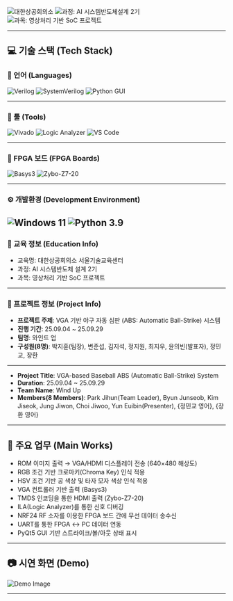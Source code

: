 ![대한상공회의소](https://img.shields.io/badge/대한상공회의소_서울기술교육센터-003366?style=flat&logo=git&logoColor=1E90FF)
![과정: AI 시스템반도체설계 2기](https://img.shields.io/badge/과정-AI%20시스템반도체설계%202기-FFD700?style=flat&logo=github&logoColor=FFD700)
![과목: 영상처리 기반 SoC 프로젝트](https://img.shields.io/badge/과목-영상처리%20기반%20SoC%20프로젝트-4CAF50?style=flat&logo=databricks&logoColor=white)

---

## 💻 기술 스택 (Tech Stack)

### 📕 언어 (Languages)
![Verilog](https://img.shields.io/badge/Verilog-HDL-008B8B?style=flat&logo=verilog&logoColor=white)
![SystemVerilog](https://img.shields.io/badge/SystemVerilog-HDL-4682B4?style=flat&logo=verilog&logoColor=white)
![Python GUI](https://img.shields.io/badge/Python-GUI-FFD43B?style=flat&logo=python&logoColor=3776AB)

---

### 🔧 툴 (Tools)
![Vivado](https://img.shields.io/badge/Xilinx-Vivado-FF8C00?style=flat&logo=xilinx&logoColor=white)
![Logic Analyzer](https://img.shields.io/badge/Logic-Analyzer-800080?style=flat&logo=oscilloscope&logoColor=white)
![VS Code](https://img.shields.io/badge/Editor-VS%20Code-007ACC?style=flat&logo=visualstudiocode&logoColor=white)

---

### 🔲 FPGA 보드 (FPGA Boards)
![Basys3](https://img.shields.io/badge/FPGA-Basys3-1E90FF?style=flat&logo=amd&logoColor=white)
![Zybo-Z7-20](https://img.shields.io/badge/FPGA-Zybo--Z7--20-228B22?style=flat&logo=xilinx&logoColor=white)

---

### ⚙️ 개발환경 (Development Environment)
![Windows 11](https://img.shields.io/badge/Windows-11-0078D6?style=flat&logo=windows&logoColor=white)
![Python 3.9](https://img.shields.io/badge/Python-3.9-FFD43B?style=flat&logo=python&logoColor=3776AB)
---

### 🏫 교육 정보 (Education Info)
- 교육명: 대한상공회의소 서울기술교육센터  
- 과정: AI 시스템반도체 설계 2기  
- 과목: 영상처리 기반 SoC 프로젝트  

---

### 📌 프로젝트 정보 (Project Info)
- **프로젝트 주제**: VGA 기반 야구 자동 심판 (ABS: Automatic Ball-Strike) 시스템  
- **진행 기간**: 25.09.04 ~ 25.09.29  
- **팀명**: 와인드 업   
- **구성원(8명)**: 박지훈(팀장), 변준섭, 김지석, 정지원, 최지우, 윤의빈(발표자), 정민교, 장환

---------------------------------------------------  
- **Project Title**: VGA-based Baseball ABS (Automatic Ball-Strike) System  
- **Duration**: 25.09.04 ~ 25.09.29  
- **Team Name**: Wind Up
- **Members(8 Members)**: Park Jihun(Team Leader), Byun Junseob, Kim Jiseok, Jung Jiwon, Choi Jiwoo, Yun Euibin(Presenter), {정민교 영어}, {장환 영어}

---

## 🚀 주요 업무 (Main Works)
- ROM 이미지 출력 → VGA/HDMI 디스플레이 전송 (640×480 해상도)   
- RGB 조건 기반 크로마키(Chroma Key) 인식 적용  
- HSV 조건 기반 공 색상 및 타자 모자 색상 인식 적용  
- VGA 컨트롤러 기반 출력 (Basys3)  
- TMDS 인코딩을 통한 HDMI 출력 (Zybo-Z7-20)  
- ILA(Logic Analyzer)를 통한 신호 디버깅  
- NRF24 RF 소자를 이용한 FPGA 보드 간에 무선 데이터 송수신  
- UART를 통한 FPGA ↔ PC 데이터 연동  
- PyQt5 GUI 기반 스트라이크/볼/아웃 상태 표시  


---

## 📷 시연 화면 (Demo)
![Demo Image](images/demo.png)

---
